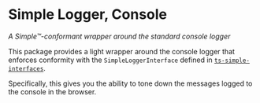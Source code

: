 Simple Logger, Console
================================================================

_A Simple™-conformant wrapper around the standard console logger_

This package provides a light wrapper around the console logger that enforces conformity
with the `SimpleLoggerInterface` defined in
[`ts-simple-interfaces`](https://github.com/wymp/ts-simple-interfaces/tree/current/packages/ts-simple-interfaces).

Specifically, this gives you the ability to tone down the messages logged to the console in the
browser.
